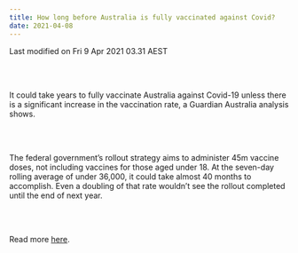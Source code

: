 ```yaml
---
title: How long before Australia is fully vaccinated against Covid?
date: 2021-04-08
---
```


<p>Last modified on Fri 9 Apr 2021 03.31 AEST</p><br><br>

<p>It could take years to fully vaccinate Australia against Covid-19 unless there is a significant increase in the vaccination rate, a Guardian Australia analysis shows.</p><br><br>

<p>The federal government’s rollout strategy aims to administer 45m vaccine doses, not including vaccines for those aged under 18. At the seven-day rolling average of under 36,000, it could take almost 40 months to accomplish. Even a doubling of that rate wouldn’t see the rollout completed until the end of next year.</p><br><br>

<p>Read more <a href="https://www.theguardian.com/news/datablog/2021/apr/08/how-long-before-australia-is-fully-vaccinated-against-covid">here</a>.</p>